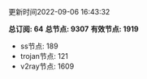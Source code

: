 更新时间2022-09-06 16:43:32

**总订阅: 64**
**总节点: 9307**
**有效节点: 1919**
- ss节点: 189
- trojan节点: 121
- v2ray节点: 1609
